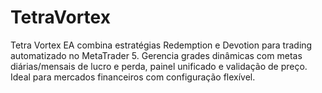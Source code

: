 # TetraVortex
Tetra Vortex EA combina estratégias Redemption e Devotion para trading automatizado no MetaTrader 5. Gerencia grades dinâmicas com metas diárias/mensais de lucro e perda, painel unificado e validação de preço. Ideal para mercados financeiros com configuração flexível.
